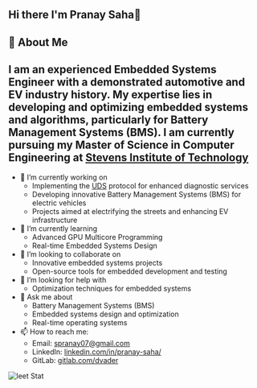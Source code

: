 ## Hi there I'm Pranay Saha👋
## 🚀 About Me
## I am an experienced Embedded Systems Engineer with a demonstrated automotive and EV industry history. My expertise lies in developing and optimizing embedded systems and algorithms, particularly for Battery Management Systems (BMS). I am currently pursuing my Master of Science in Computer Engineering at [Stevens Institute of Technology](https://www.stevens.edu/) 
- 🔭 I’m currently working on
  * Implementing the [UDS](https://en.wikipedia.org/wiki/Unified_Diagnostic_Services) protocol for enhanced diagnostic services
  * Developing innovative Battery Management Systems (BMS) for electric vehicles
  * Projects aimed at electrifying the streets and enhancing EV infrastructure
- 🌱 I’m currently learning
  * Advanced GPU Multicore Programming
  * Real-time Embedded Systems Design
- 👯 I’m looking to collaborate on
  * Innovative embedded systems projects
  * Open-source tools for embedded development and testing
- 🤔 I’m looking for help with
  * Optimization techniques for embedded systems
- 💬 Ask me about
  * Battery Management Systems (BMS)
  * Embedded systems design and optimization
  * Real-time operating systems
- 📫 How to reach me:
  * Email: spranay07@gmail.com
  * LinkedIn: [linkedin.com/in/pranay-saha/](linkedin.com/in/pranay-saha/)
  * GitLab: [gitlab.com/dvader](gitlab.com/dvader)
    
![leet Stat](https://leetcard.jacoblin.cool/psaha1?ext=heatmap)
<!--
**spranay007/spranay007** is a ✨ _special_ ✨ repository because its `README.md` (this file) appears on your GitHub profile.

Here are some ideas to get you started:

- 🔭 I’m currently working on ...
- 🌱 I’m currently learning ...
- 👯 I’m looking to collaborate on ...
- 🤔 I’m looking for help with ...
- 💬 Ask me about ...
- 📫 How to reach me: ...
- 😄 Pronouns: ...
- ⚡ Fun fact: ...
-->

